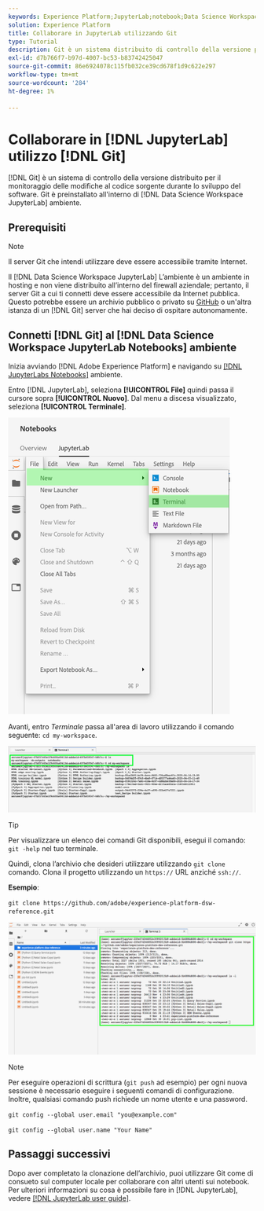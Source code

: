 ```yaml
---
keywords: Experience Platform;JupyterLab;notebook;Data Science Workspace;argomenti popolari;Git;Github
solution: Experience Platform
title: Collaborare in JupyterLab utilizzando Git
type: Tutorial
description: Git è un sistema distribuito di controllo della versione per il tracciamento delle modifiche nel codice sorgente durante lo sviluppo del software. Git è preinstallato nell’ambiente JupyterLab di Data Science Workspace.
exl-id: d7b766f7-b97d-4007-bc53-b83742425047
source-git-commit: 86e6924078c115fb032ce39cd678f1d9c622e297
workflow-type: tm+mt
source-wordcount: '284'
ht-degree: 1%

---
```


# Collaborare in [!DNL JupyterLab] utilizzo [!DNL Git]

[!DNL Git] è un sistema di controllo della versione distribuito per il monitoraggio delle modifiche al codice sorgente durante lo sviluppo del software. Git è preinstallato all&#39;interno di [!DNL Data Science Workspace JupyterLab] ambiente.

## Prerequisiti

>[!NOTE]
>
> Il server Git che intendi utilizzare deve essere accessibile tramite Internet.

Il [!DNL Data Science Workspace JupyterLab] L’ambiente è un ambiente in hosting e non viene distribuito all’interno del firewall aziendale; pertanto, il server Git a cui ti connetti deve essere accessibile da Internet pubblica. Questo potrebbe essere un archivio pubblico o privato su [GitHub](https://github.com/) o un&#39;altra istanza di un [!DNL Git] server che hai deciso di ospitare autonomamente.

## Connetti [!DNL Git] al [!DNL Data Science Workspace JupyterLab Notebooks] ambiente

Inizia avviando [!DNL Adobe Experience Platform] e navigando su [[!DNL JupyterLabs Notebooks]](https://platform.adobe.com/notebooks/jupyterLab) ambiente.

Entro [!DNL JupyterLab], seleziona **[!UICONTROL File]** quindi passa il cursore sopra **[!UICONTROL Nuovo]**. Dal menu a discesa visualizzato, seleziona **[!UICONTROL Terminale]**.

![JupyterLab Nav](../images/jupyterlab/tutorials/open-terminal.png)

Avanti, entro *Terminale* passa all&#39;area di lavoro utilizzando il comando seguente: `cd my-workspace`.

![area di lavoro cd](../images/jupyterlab/tutorials/find-workspace.png)

>[!TIP]
>
> Per visualizzare un elenco dei comandi Git disponibili, esegui il comando: `git -help` nel tuo terminale.

Quindi, clona l’archivio che desideri utilizzare utilizzando `git clone` comando. Clona il progetto utilizzando un `https://` URL anziché `ssh://`.

**Esempio**:

`git clone https://github.com/adobe/experience-platform-dsw-reference.git`

![clone](../images/jupyterlab/tutorials/git-collaboration.png)

>[!NOTE]
>
> Per eseguire operazioni di scrittura (`git push` ad esempio) per ogni nuova sessione è necessario eseguire i seguenti comandi di configurazione. Inoltre, qualsiasi comando push richiede un nome utente e una password.
>
>`git config --global user.email "you@example.com"`
>
>`git config --global user.name "Your Name"`

## Passaggi successivi

Dopo aver completato la clonazione dell’archivio, puoi utilizzare Git come di consueto sul computer locale per collaborare con altri utenti sui notebook. Per ulteriori informazioni su cosa è possibile fare in [!DNL JupyterLab], vedere [[!DNL JupyterLab user guide]](./overview.md).
